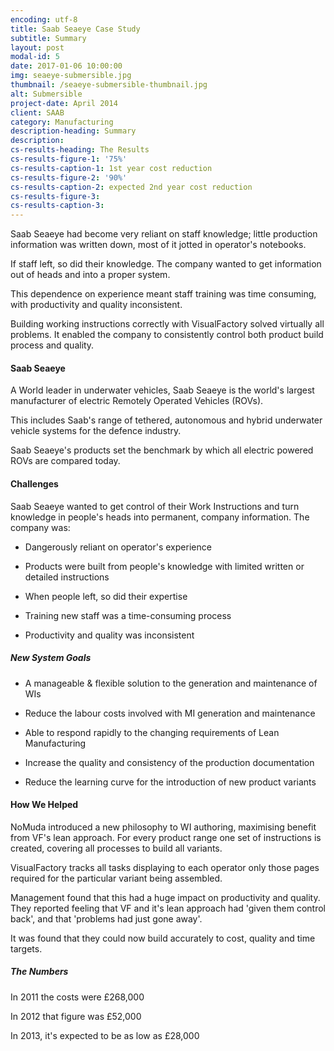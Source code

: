 ```yaml
---
encoding: utf-8
title: Saab Seaeye Case Study
subtitle: Summary
layout: post
modal-id: 5
date: 2017-01-06 10:00:00
img: seaeye-submersible.jpg
thumbnail: /seaeye-submersible-thumbnail.jpg
alt: Submersible
project-date: April 2014
client: SAAB
category: Manufacturing
description-heading: Summary
description:
cs-results-heading: The Results
cs-results-figure-1: '75%'
cs-results-caption-1: 1st year cost reduction
cs-results-figure-2: '90%'
cs-results-caption-2: expected 2nd year cost reduction
cs-results-figure-3:
cs-results-caption-3:
---
```



Saab Seaeye had become very reliant on staff knowledge; little production information was written down, most of it jotted in operator's notebooks.

If staff left, so did their knowledge. The company wanted to get information out of heads and into a proper system.

This dependence on experience meant staff training was time consuming, with productivity and quality inconsistent.

Building working instructions correctly with VisualFactory solved virtually all problems. It enabled the company to consistently control both product build process and quality.

#### Saab Seaeye

A World leader in underwater vehicles, Saab Seaeye is the world's largest manufacturer of electric Remotely Operated Vehicles (ROVs).

This includes Saab's range of tethered, autonomous and hybrid underwater vehicle systems for the defence industry.

Saab Seaeye's products set the benchmark by which all electric powered ROVs are compared today.

#### Challenges

Saab Seaeye wanted to get control of their Work Instructions and turn knowledge in people's heads into permanent, company information. The company was:

* Dangerously reliant on operator's experience

* Products were built from people's knowledge with limited written or detailed instructions

* When people left, so did their expertise

* Training new staff was a time-consuming process

* Productivity and quality was inconsistent

##### New System Goals

* A manageable & flexible solution to the generation and maintenance of WIs

* Reduce the labour costs involved with MI generation and maintenance

* Able to respond rapidly to the changing requirements of Lean Manufacturing

* Increase the quality and consistency of the production documentation

* Reduce the learning curve for the introduction of new product variants

#### How We Helped

NoMuda introduced a new philosophy to WI authoring, maximising benefit from VF's lean approach. For every product range one set of instructions is created, covering all processes to build all variants.

VisualFactory tracks all tasks displaying to each operator only those pages required for the particular variant being assembled.

Management found that this had a huge impact on productivity and quality. They reported feeling that VF and it's lean approach had 'given them control back', and that 'problems had just gone away'.

It was found that they could now build accurately to cost, quality and time targets.

##### The Numbers

In 2011 the costs were &pound;268,000

In 2012 that figure was &pound;52,000

In 2013, it's expected to be as low as &pound;28,000